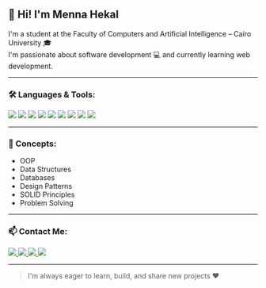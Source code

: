 ## 👋 Hi! I'm Menna Hekal

I'm a student at the Faculty of Computers and Artificial Intelligence – Cairo University 🎓  
I'm passionate about software development 💻 and currently learning web development.

---

### 🛠️ Languages & Tools:

<p align="left">
  <img src="https://img.shields.io/badge/C++-00599C?style=for-the-badge&logo=c%2B%2B&logoColor=white" />
  <img src="https://img.shields.io/badge/Python-3776AB?style=for-the-badge&logo=python&logoColor=white" />
  <img src="https://img.shields.io/badge/Java-ED8B00?style=for-the-badge&logo=java&logoColor=white" />
  <img src="https://img.shields.io/badge/SQL-4479A1?style=for-the-badge&logo=mysql&logoColor=white" />
  <img src="https://img.shields.io/badge/HTML-E34F26?style=for-the-badge&logo=html5&logoColor=white" />
  <img src="https://img.shields.io/badge/CSS-1572B6?style=for-the-badge&logo=css3&logoColor=white" />
  <img src="https://img.shields.io/badge/JavaScript-F7DF1E?style=for-the-badge&logo=javascript&logoColor=black" />
  <img src="https://img.shields.io/badge/Django-092E20?style=for-the-badge&logo=django&logoColor=white" />
  <img src="https://img.shields.io/badge/WinForms-512BD4?style=for-the-badge&logo=windows&logoColor=white" />
</p>

---

### 🧠 Concepts:

- OOP
- Data Structures
- Databases
- Design Patterns
- SOLID Principles
- Problem Solving

---

### 📫 Contact Me:

<p align="left">
  <a href="mailto:menna0hekal2020@email.com">
    <img src="https://img.shields.io/badge/Email-D14836?style=for-the-badge&logo=gmail&logoColor=white" />
  </a>
  <a href="https://www.linkedin.com/in/menna-hekal-231286294/">
    <img src="https://img.shields.io/badge/LinkedIn-0077B5?style=for-the-badge&logo=linkedin&logoColor=white" />
  </a>
  <a href="https://github.com/Menna107">
    <img src="https://img.shields.io/badge/GitHub-181717?style=for-the-badge&logo=github&logoColor=white" />
  </a>
  <a href="https://codeforces.com/profile/MennaHekal">
    <img src="https://img.shields.io/badge/Codeforces-1F8ACB?style=for-the-badge&logoColor=white" />
  </a>
</p>

---

> I'm always eager to learn, build, and share new projects ❤️
